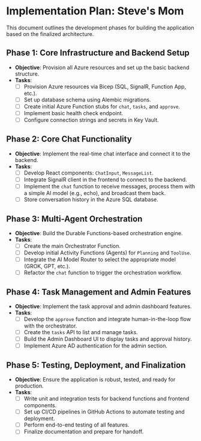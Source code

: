 # Implementation Plan: Steve's Mom

This document outlines the development phases for building the application based on the finalized architecture.

## Phase 1: Core Infrastructure and Backend Setup

*   **Objective**: Provision all Azure resources and set up the basic backend structure.
*   **Tasks**:
    *   [ ] Provision Azure resources via Bicep (SQL, SignalR, Function App, etc.).
    *   [ ] Set up database schema using Alembic migrations.
    *   [ ] Create initial Azure Function stubs for `chat`, `tasks`, and `approve`.
    *   [ ] Implement basic health check endpoint.
    *   [ ] Configure connection strings and secrets in Key Vault.

## Phase 2: Core Chat Functionality

*   **Objective**: Implement the real-time chat interface and connect it to the backend.
*   **Tasks**:
    *   [ ] Develop React components: `ChatInput`, `MessageList`.
    *   [ ] Integrate SignalR client in the frontend to connect to the backend.
    *   [ ] Implement the `chat` function to receive messages, process them with a simple AI model (e.g., echo), and broadcast them back.
    *   [ ] Store conversation history in the Azure SQL database.

## Phase 3: Multi-Agent Orchestration

*   **Objective**: Build the Durable Functions-based orchestration engine.
*   **Tasks**:
    *   [ ] Create the main Orchestrator Function.
    *   [ ] Develop initial Activity Functions (Agents) for `Planning` and `ToolUse`.
    *   [ ] Integrate the AI Model Router to select the appropriate model (GROK, GPT, etc.).
    *   [ ] Refactor the `chat` function to trigger the orchestration workflow.

## Phase 4: Task Management and Admin Features

*   **Objective**: Implement the task approval and admin dashboard features.
*   **Tasks**:
    *   [ ] Develop the `approve` function and integrate human-in-the-loop flow with the orchestrator.
    *   [ ] Create the `tasks` API to list and manage tasks.
    *   [ ] Build the Admin Dashboard UI to display tasks and approval history.
    *   [ ] Implement Azure AD authentication for the admin section.

## Phase 5: Testing, Deployment, and Finalization

*   **Objective**: Ensure the application is robust, tested, and ready for production.
*   **Tasks**:
    *   [ ] Write unit and integration tests for backend functions and frontend components.
    *   [ ] Set up CI/CD pipelines in GitHub Actions to automate testing and deployment.
    *   [ ] Perform end-to-end testing of all features.
    *   [ ] Finalize documentation and prepare for handoff.
